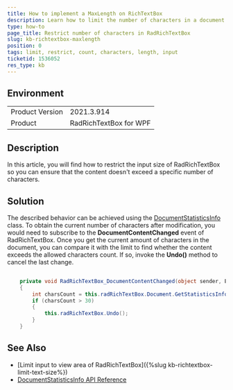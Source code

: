 ```yaml
---
title: How to implement a MaxLength on RichTextBox
description: Learn how to limit the number of characters in a document.
type: how-to
page_title: Restrict number of characters in RadRichTextBox
slug: kb-richtextbox-maxlength
position: 0
tags: limit, restrict, count, characters, length, input
ticketid: 1536052
res_type: kb
---
```


## Environment
<table>
	<tbody>
		<tr>
			<td>Product Version</td>
			<td>2021.3.914</td>
		</tr>
		<tr>
			<td>Product</td>
			<td>RadRichTextBox for WPF</td>
		</tr>
	</tbody>
</table>


## Description

In this article, you will find how to restrict the input size of RadRichTextBox so you can ensure that the content doesn't exceed a specific number of characters. 

## Solution

The described behavior can be achieved using the [DocumentStatisticsInfo](https://docs.telerik.com/devtools/wpf/api/telerik.windows.documents.model.documentstatisticsinfo) class. To obtain the current number of characters after modification, you would need to subscribe to the **DocumentContentChanged** event of RadRichTextBox. Once you get the current amount of characters in the document, you can compare it with the limit to find whether the content exceeds the allowed characters count. If so, invoke the **Undo()** method to cancel the last change. 


```C#
    
    private void RadRichTextBox_DocumentContentChanged(object sender, EventArgs e)
    {
        int charsCount = this.radRichTextBox.Document.GetStatisticsInfo().CharactersCount;
        if (charsCount > 30)
        {
            this.radRichTextBox.Undo();
        }
    }
```

## See Also

* [Limit input to view area of RadRichTextBox]({%slug kb-richtextbox-limit-text-size%})
* [DocumentStatisticsInfo API Reference](https://docs.telerik.com/devtools/wpf/api/telerik.windows.documents.model.documentstatisticsinfo)
